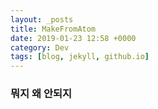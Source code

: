 ```yaml
---
layout: _posts
title: MakeFromAtom
date: 2019-01-23 12:58 +0000
category: Dev
tags: [blog, jekyll, github.io]
---
```


### 뭐지 왜 안되지
